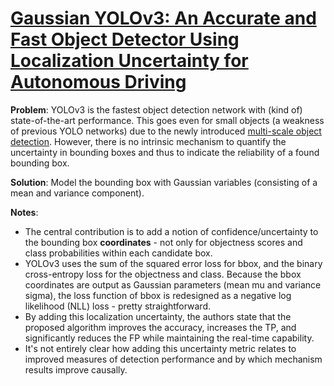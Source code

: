 
# [Gaussian YOLOv3: An Accurate and Fast Object Detector Using Localization Uncertainty for Autonomous Driving](https://arxiv.org/pdf/1904.04620.pdf)

**Problem**: YOLOv3 is the fastest object detection network with (kind of) state-of-the-art performance. This goes even for small objects (a weakness of previous YOLO networks) due to the newly introduced [multi-scale object detection](https://d2l.ai/chapter_computer-vision/multiscale-object-detection.html). However, there is no intrinsic mechanism to quantify the uncertainty in bounding boxes and thus to indicate the reliability of a found bounding box.

**Solution**: Model the bounding box with Gaussian variables (consisting of a mean and variance component).

**Notes**:
- The central contribution is to add a notion of confidence/uncertainty to the bounding box **coordinates** -  not only for objectness scores and class probabilities within each candidate box.
- YOLOv3 uses the sum of the squared error loss for bbox, and the binary cross-entropy loss for the
objectness and class. Because the bbox coordinates are output as Gaussian parameters (mean mu and variance sigma), the
loss function of bbox is redesigned as a negative log likelihood (NLL) loss - pretty straightforward.
- By adding this localization uncertainty, the authors state that the proposed algorithm improves the accuracy, increases the TP, and significantly reduces the FP while maintaining the real-time capability. 
- It's not entirely clear how adding this uncertainty metric relates to improved measures of detection performance and by which mechanism results improve causally.
